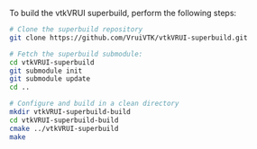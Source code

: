 To build the vtkVRUI superbuild, perform the following steps:

```bash
# Clone the superbuild repository
git clone https://github.com/VruiVTK/vtkVRUI-superbuild.git

# Fetch the superbuild submodule:
cd vtkVRUI-superbuild
git submodule init
git submodule update
cd ..

# Configure and build in a clean directory
mkdir vtkVRUI-superbuild-build
cd vtkVRUI-superbuild-build
cmake ../vtkVRUI-superbuild
make
```